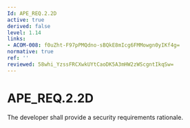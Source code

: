 ```yaml
---
Id: APE_REQ.2.2D
active: true
derived: false
level: 1.14
links:
- ACOM-008: f0uZht-F97pPMQdno-sBQkE8mIcg6FMMowgn0yIKf4g=
normative: true
ref: ''
reviewed: 58whi_YzssFRCXwkUYtCaoDK5A3mHW2zWScgntIkqSw=
---
```


# APE_REQ.2.2D

The developer shall provide a security requirements rationale.